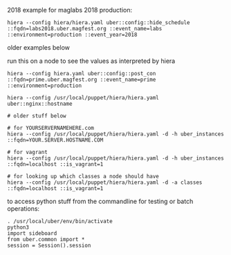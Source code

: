 2018 example for maglabs 2018 production:
```
hiera --config hiera/hiera.yaml uber::config::hide_schedule ::fqdn=labs2018.uber.magfest.org ::event_name=labs ::environment=production ::event_year=2018
```

older examples below

run this on a node to see the values as interpreted by hiera
```
hiera --config hiera.yaml uber::config::post_con ::fqdn=prime.uber.magfest.org ::event_name=prime ::environment=production

hiera --config /usr/local/puppet/hiera/hiera.yaml uber::nginx::hostname

# older stuff below

# for YOURSERVERNAMEHERE.com
hiera --config /usr/local/puppet/hiera/hiera.yaml -d -h uber_instances ::fqdn=YOUR.SERVER.HOSTNAME.COM

# for vagrant
hiera --config /usr/local/puppet/hiera/hiera.yaml -d -h uber_instances ::fqdn=localhost ::is_vagrant=1

# for looking up which classes a node should have
hiera --config /usr/local/puppet/hiera/hiera.yaml -d -a classes ::fqdn=localhost ::is_vagrant=1
```

to access python stuff from the commandline for testing or batch operations:
```
. /usr/local/uber/env/bin/activate
python3
import sideboard
from uber.common import * 
session = Session().session
```
